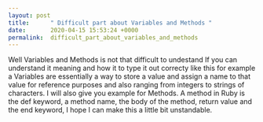 ```yaml
---
layout: post
title:      " Difficult part about Variables and Methods "
date:       2020-04-15 15:53:24 +0000
permalink:  difficult_part_about_variables_and_methods
---
```


Well Variables and Methods is not that difficult to undestand If you can understand it meaning and how it to type it out correcty like this for example a Variables are essentially a way to store a value and assign a name to that value for reference purposes and also ranging from integers to strings of characters. I will also give you example for Methods. A method in Ruby is the def keyword, a method name, the body of the method, return value and the end keyword, I hope I can make this a little bit unstandable.
